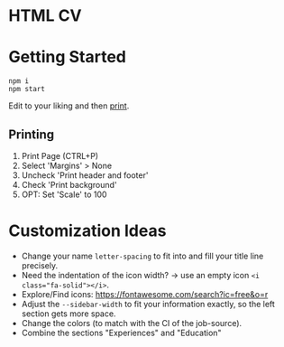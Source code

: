 # HTML CV

# Getting Started

    npm i
    npm start

Edit to your liking and then [print](#printing).

## Printing

1. Print Page (CTRL+P)
2. Select 'Margins' > None
3. Uncheck 'Print header and footer'
4. Check 'Print background'
5. OPT: Set 'Scale' to 100

# Customization Ideas

* Change your name `letter-spacing` to fit into and fill your title line precisely.
* Need the indentation of the icon width? -> use an empty icon `<i class="fa-solid"></i>`.
* Explore/Find icons: https://fontawesome.com/search?ic=free&o=r
* Adjust the `--sidebar-width` to fit your information exactly, so the left section gets more space.
* Change the colors (to match with the CI of the job-source).
* Combine the sections "Experiences" and "Education"
